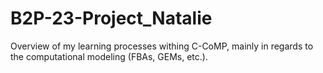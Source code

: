 # B2P-23-Project_Natalie
Overview of my learning processes withing C-CoMP, mainly in regards to the computational modeling (FBAs, GEMs, etc.). 
